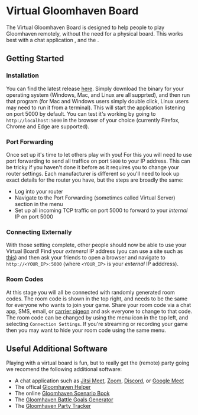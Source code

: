 # Virtual Gloomhaven Board
The Virtual Gloomhaven Board is designed to help people to play Gloomhaven remotely, without the need for a physical board.
This works best with a chat application , and the .

## Getting Started

### Installation
You can find the latest release [here](https://github.com/PurpleKingdomGames/virtual-gloomhaven-board/releases/latest). Simply download the binary for your operating
system (Windows, Mac, and Linux are all supprted), and then run that program (for Mac and Windows users simply double click, Linux users may need to run it
from a terminal). This will start the application listening on port 5000 by default. You can test it's working by going to `http://localhost:5000` in the browser of your
choice (currently Firefox, Chrome and Edge are supported).

### Port Forwarding
Once set up it's time to let others play with you! For this you will need to use port forwarding to send all traffice on port `5000` to your IP address. This can be
tricky if you haven't done it before as it requires you to change your router settings. Each manufacturer is different so you'll need to look up exact details
for the router you have, but the steps are broadly the same:
 * Log into your router
 * Navigate to the Port Forwarding (sometimes called Virtual Server) section in the menu
 * Set up all incoming TCP traffic on port 5000 to forward to your *internal* IP on port 5000

### Connecting Externally
With those setting complete, other people should now be able to use your Virtual Board! Find your *exteneral* IP address (you can use a site such as
[this](https://www.whatsmyip.org/)) and then ask your friends to open a browser and navigate to `http://<YOUR_IP>:5000` (where `<YOUR_IP>` is your *external* IP
adddress).

### Room Codes
At this stage you will all be connected with randomly generated room codes. The room code is shown in the top right, and needs to be the same for everyone who wants
to join your game. Share your room code via a chat app, SMS, email, or [carrier pigeon](https://tools.ietf.org/html/rfc2549) and ask everyone to change to that code.
The room code can be changed by using the menu icon in the top left, and selecting `Connection Settings`. If you're streaming or recording your game then you may want
to hide your room code using the same menu.

## Useful Additional Software
Playing with a virtual board is fun, but to really get the (remote) party going we recomend the following additional software:
* A chat application such as [Jitsi Meet](https://meet.jit.si/), [Zoom](https://zoom.us/), [Discord](https://discord.com/),
or [Google Meet](https://meet.google.com/)
* The offical [Gloomhaven Helper](http://esotericsoftware.com/gloomhaven-helper)
* The online [Gloomhaven Scenario Book](https://online.flippingbook.com/view/145446/)
* The [Gloomhaven Battle Goals Generator](http://rastrillo.synology.me:3838/)
* The [Gloomhaven Party Tracker](https://ninjalooter.de/gloomhaven/party)
